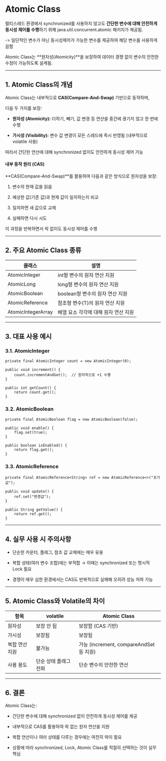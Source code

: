 
# **Atomic Class**

  

멀티스레드 환경에서 synchronized를 사용하지 않고도 **간단한 변수에 대해 안전하게 동시성 제어를 수행**하기 위해 java.util.concurrent.atomic 패키지가 제공됨.

-> 일단적인 변수가 아닌 동시성제어가 가능한 변수를 제공하여 해당 변수를 사용하게끔함
  

Atomic Class는 **원자성(Atomicity)**을 보장하여 데이터 경쟁 없이 변수의 안전한 수정이 가능하도록 설계됨.

---

## **1. Atomic Class의 개념**

  

Atomic Class는 내부적으로 **CAS(Compare-And-Swap)** 기반으로 동작하며,

다음 두 가지를 보장:

- **원자성 (Atomicity):** 더하기, 빼기, 값 변경 등 연산을 중간에 끊기지 않고 한 번에 수행
    
- **가시성 (Visibility):** 변수 값 변경이 모든 스레드에 즉시 반영됨 (내부적으로 volatile 사용)


따라서 간단한 연산에 대해 synchronized 없이도 안전하게 동시성 제어 가능

#### **내부 동작 원리 (CAS)**

**CAS(Compare-And-Swap)**를 활용하여 다음과 같은 방식으로 원자성을 보장:

1. 변수의 현재 값을 읽음
    
2. 예상한 값(기존 값)과 현재 값이 일치하는지 비교
    
3. 일치하면 새 값으로 교체
    
4. 실패하면 다시 시도
    


이 과정을 반복하면서 락 없이도 동시성 제어를 수행

---

## **2. 주요 Atomic Class 종류**

|**클래스**|**설명**|
|---|---|
|AtomicInteger|int형 변수의 원자 연산 지원|
|AtomicLong|long형 변수의 원자 연산 지원|
|AtomicBoolean|boolean형 변수의 원자 연산 지원|
|AtomicReference<T>|참조형 변수(T)의 원자 연산 지원|
|AtomicIntegerArray|배열 요소 각각에 대해 원자 연산 지원|

---

## **3. 대표 사용 예시**

  

### **3.1. AtomicInteger**

```
private final AtomicInteger count = new AtomicInteger(0);

public void increment() {
    count.incrementAndGet();  // 원자적으로 +1 수행
}

public int getCount() {
    return count.get();
}
```

### **3.2. AtomicBoolean**

```
private final AtomicBoolean flag = new AtomicBoolean(false);

public void enable() {
    flag.set(true);
}

public boolean isEnabled() {
    return flag.get();
}
```

### **3.3. AtomicReference**

```
private final AtomicReference<String> ref = new AtomicReference<>("초기값");

public void update() {
    ref.set("변경값");
}

public String getValue() {
    return ref.get();
}
```

---

## **4. 실무 사용 시 주의사항**

- 단순한 카운터, 플래그, 참조 값 교체에는 매우 유용
    
- 복합 상태(여러 변수 조합)에는 부적합 → 이때는 synchronized 또는 명시적 Lock 필요
    
- 경쟁이 매우 심한 환경에서는 CAS도 반복적으로 실패해 오히려 성능 저하 가능
    

---

## **5. Atomic Class와 Volatile의 차이**

| **항목**   | volatile     | **Atomic Class**                   |
| -------- | ------------ | ---------------------------------- |
| 원자성      | 보장 안 됨       | 보장함 (CAS 기반)                       |
| 가시성      | 보장됨          | 보장됨                                |
| 복합 연산 지원 | 불가능          | 가능 (increment, compareAndSet 등 지원) |
| 사용 용도    | 단순 상태 플래그 전파 | 단순 변수의 안전한 연산                      |

---

## **6. 결론**

Atomic Class는:

- 간단한 변수에 대해 synchronized 없이 안전하게 동시성 제어를 제공
    
- 내부적으로 CAS를 활용하여 락 없는 원자 연산을 지원
    
- 복합 연산이나 여러 상태를 다루는 경우에는 여전히 락이 필요
    
- 상황에 따라 synchronized, Lock, Atomic Class를 적절히 선택하는 것이 실무 핵심
    